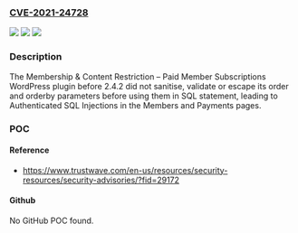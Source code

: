 ### [CVE-2021-24728](https://cve.mitre.org/cgi-bin/cvename.cgi?name=CVE-2021-24728)
![](https://img.shields.io/static/v1?label=Product&message=Membership%20%26%20Content%20Restriction%20%E2%80%93%20Paid%20Member%20Subscriptions&color=blue)
![](https://img.shields.io/static/v1?label=Version&message=2.4.2%3C%202.4.2%20&color=brighgreen)
![](https://img.shields.io/static/v1?label=Vulnerability&message=CWE-79%20Cross-site%20Scripting%20(XSS)&color=brighgreen)

### Description

The Membership & Content Restriction – Paid Member Subscriptions WordPress plugin before 2.4.2 did not sanitise, validate or escape its order and orderby parameters before using them in SQL statement, leading to Authenticated SQL Injections in the Members and Payments pages.

### POC

#### Reference
- https://www.trustwave.com/en-us/resources/security-resources/security-advisories/?fid=29172

#### Github
No GitHub POC found.

